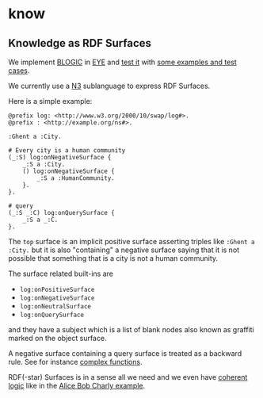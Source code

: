 # know

## Knowledge as RDF Surfaces

We implement [BLOGIC](https://www.slideshare.net/PatHayes/blogic-iswc-2009-invited-talk) in [EYE](https://josd.github.io/eye/)
and [test it](https://github.com/josd/know/blob/master/test) with [some examples and test cases](https://github.com/josd/know/blob/master/etc.md).

We currently use a [N3](https://w3c.github.io/N3/spec/) sublanguage to express RDF Surfaces.

Here is a simple example:

```
@prefix log: <http://www.w3.org/2000/10/swap/log#>.
@prefix : <http://example.org/ns#>.

:Ghent a :City.

# Every city is a human community
(_:S) log:onNegativeSurface {
    _:S a :City.
    () log:onNegativeSurface {
        _:S a :HumanCommunity.
    }.
}.

# query
(_:S _:C) log:onQuerySurface {
    _:S a _:C.
}.
```

The `top` surface is an implicit positive surface asserting triples like `:Ghent a :City.`
but it is also "containing" a negative surface saying that it is not possible that
something that is a city is not a human community.

The surface related built-ins are

- `log:onPositiveSurface`
- `log:onNegativeSurface`
- `log:onNeutralSurface`
- `log:onQuerySurface`

and they have a subject which is a list of blank nodes also known as graffiti marked on the object surface.

A negative surface containing a query surface is treated as a backward rule.
See for instance [complex functions](https://github.com/josd/eye/blob/master/reasoning/blogic/complex.n3).

RDF(-star) Surfaces is in a sense all we need and we even have
[coherent logic](http://www.ii.uib.no/acl/description.pdf) like in the
[Alice Bob Charly example](https://github.com/phochste/Notation3-By-Example/blob/main/log/blogic/negativeSurface2.n3).
